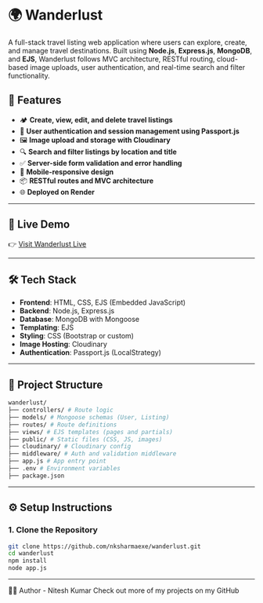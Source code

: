 # 🌍 Wanderlust

A full-stack travel listing web application where users can explore, create, and manage travel destinations. Built using **Node.js**, **Express.js**, **MongoDB**, and **EJS**, Wanderlust follows MVC architecture, RESTful routing, cloud-based image uploads, user authentication, and real-time search and filter functionality.

## 🚀 Features

- 🏕️ **Create, view, edit, and delete travel listings**
- 🔐 **User authentication and session management using Passport.js**
- 🖼️ **Image upload and storage with Cloudinary**
- 🔍 **Search and filter listings by location and title**
- ✅ **Server-side form validation and error handling**
- 📱 **Mobile-responsive design**
- 📦 **RESTful routes and MVC architecture**
- 🌐 **Deployed on Render**

---

## 🔗 Live Demo

👉 [Visit Wanderlust Live](https://wanderlust-project-udmd.onrender.com)

---

## 🛠️ Tech Stack

- **Frontend**: HTML, CSS, EJS (Embedded JavaScript)
- **Backend**: Node.js, Express.js
- **Database**: MongoDB with Mongoose
- **Templating**: EJS
- **Styling**: CSS (Bootstrap or custom)
- **Image Hosting**: Cloudinary
- **Authentication**: Passport.js (LocalStrategy)

---

## 🧱 Project Structure
```bash
wanderlust/
├── controllers/ # Route logic
├── models/ # Mongoose schemas (User, Listing)
├── routes/ # Route definitions
├── views/ # EJS templates (pages and partials)
├── public/ # Static files (CSS, JS, images)
├── cloudinary/ # Cloudinary config
├── middleware/ # Auth and validation middleware
├── app.js # App entry point
├── .env # Environment variables
├── package.json
```
---

## ⚙️ Setup Instructions

### 1. Clone the Repository

```bash
git clone https://github.com/nksharmaexe/wanderlust.git
cd wanderlust
npm install
node app.js
```
---
👨‍💻 Author - Nitesh Kumar
Check out more of my projects on my GitHub
